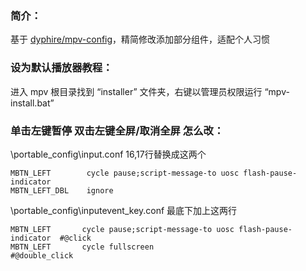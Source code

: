 ### 简介：
基于 [dyphire/mpv-config](https://github.com/dyphire/mpv-config/)，精简修改添加部分组件，适配个人习惯


### 设为默认播放器教程：
进入 mpv 根目录找到 “installer” 文件夹，右键以管理员权限运行 “mpv-install.bat”


### 单击左键暂停 双击左键全屏/取消全屏 怎么改：
\portable_config\input.conf  16,17行替换成这两个
```
MBTN_LEFT        cycle pause;script-message-to uosc flash-pause-indicator
MBTN_LEFT_DBL    ignore
```
\portable_config\inputevent_key.conf 最底下加上这两行
```
MBTN_LEFT       cycle pause;script-message-to uosc flash-pause-indicator  #@click
MBTN_LEFT       cycle fullscreen                                         #@double_click
```